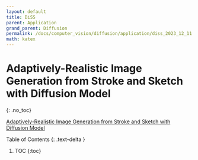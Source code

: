 ```yaml
---
layout: default
title: DiSS
parent: Application
grand_parent: Diffusion
permalink: /docs/computer_vision/diffusion/application/diss_2023_12_11
math: katex
---
```


# Adaptively-Realistic Image Generation from Stroke and Sketch with Diffusion Model
{: .no_toc}

[Adaptively-Realistic Image Generation from Stroke and Sketch with Diffusion Model](https://arxiv.org/abs/2208.12675)

Table of Contents
{: .text-delta }
1. TOC
{:toc}


